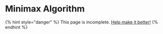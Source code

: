 # Minimax Algorithm

{% hint style="danger" %}
This page is incomplete. [Help make it better!](https://github.com/64bitpandas/cs61b-notes/pulls)
{% endhint %}

